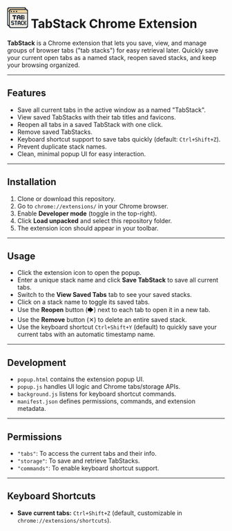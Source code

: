 # ![PortFlow Banner](https://raw.githubusercontent.com/ShawnN24/TabStack-ChromeExtension/refs/heads/main/icon.png) TabStack Chrome Extension

**TabStack** is a Chrome extension that lets you save, view, and manage groups of browser tabs ("tab stacks") for easy retrieval later. Quickly save your current open tabs as a named stack, reopen saved stacks, and keep your browsing organized.

---

## Features

- Save all current tabs in the active window as a named "TabStack".
- View saved TabStacks with their tab titles and favicons.
- Reopen all tabs in a saved TabStack with one click.
- Remove saved TabStacks.
- Keyboard shortcut support to save tabs quickly (default: `Ctrl+Shift+Z`).
- Prevent duplicate stack names.
- Clean, minimal popup UI for easy interaction.

---

## Installation

1. Clone or download this repository.
2. Go to `chrome://extensions/` in your Chrome browser.
3. Enable **Developer mode** (toggle in the top-right).
4. Click **Load unpacked** and select this repository folder.
5. The extension icon should appear in your toolbar.

---

## Usage

- Click the extension icon to open the popup.
- Enter a unique stack name and click **Save TabStack** to save all current tabs.
- Switch to the **View Saved Tabs** tab to see your saved stacks.
- Click on a stack name to toggle its saved tabs.
- Use the **Reopen** button (🡆) next to each tab to open it in a new tab.
- Use the **Remove** button (✕) to delete an entire saved stack.
- Use the keyboard shortcut `Ctrl+Shift+Y` (default) to quickly save your current tabs with an automatic timestamp name.

---

## Development

- `popup.html` contains the extension popup UI.
- `popup.js` handles UI logic and Chrome tabs/storage APIs.
- `background.js` listens for keyboard shortcut commands.
- `manifest.json` defines permissions, commands, and extension metadata.

---

## Permissions

- `"tabs"`: To access the current tabs and their info.
- `"storage"`: To save and retrieve TabStacks.
- `"commands"`: To enable keyboard shortcut support.

---

## Keyboard Shortcuts

- **Save current tabs:** `Ctrl+Shift+Z` (default, customizable in `chrome://extensions/shortcuts`).
